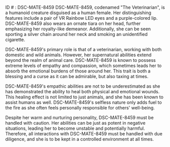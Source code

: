 ID # : DSC-MATE-8459
DSC-MATE-8459, codenamed "The Veterinarian", is a humanoid creature disguised as a human female. Her distinguishing features include a pair of VR Rainbow LED eyes and a purple-colored lip. DSC-MATE-8459 also wears an ornate tiara on her head, further emphasizing her royalty-like demeanor. Additionally, she can be seen sporting a silver chain around her neck and smoking an unidentified cigarette.

DSC-MATE-8459's primary role is that of a veterinarian, working with both domestic and wild animals. However, her supernatural abilities extend beyond the realm of animal care. DSC-MATE-8459 is known to possess extreme levels of empathy and compassion, which sometimes leads her to absorb the emotional burdens of those around her. This trait is both a blessing and a curse as it can be admirable, but also taxing at times.

DSC-MATE-8459's empathic abilities are not to be underestimated as she has demonstrated the ability to heal both physical and emotional wounds. This healing effect is not limited to just animals, and she has been known to assist humans as well. DSC-MATE-8459's selfless nature only adds fuel to the fire as she often feels personally responsible for others' well-being.

Despite her warm and nurturing personality, DSC-MATE-8459 must be handled with caution. Her abilities can be just as potent in negative situations, leading her to become unstable and potentially harmful. Therefore, all interactions with DSC-MATE-8459 must be handled with due diligence, and she is to be kept in a controlled environment at all times.